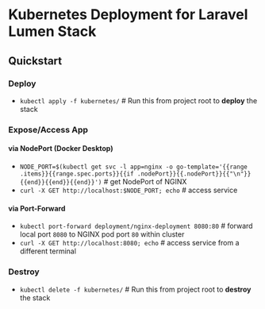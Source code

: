 # Kubernetes Deployment for Laravel Lumen Stack

## Quickstart
### Deploy
- `kubectl apply -f kubernetes/` # Run this from project root to __deploy__ the stack

### Expose/Access App
#### via NodePort (Docker Desktop)
- `NODE_PORT=$(kubectl get svc -l app=nginx -o go-template='{{range .items}}{{range.spec.ports}}{{if .nodePort}}{{.nodePort}}{{"\n"}}{{end}}{{end}}{{end}}')` # get NodePort of NGINX
- `curl -X GET http://localhost:$NODE_PORT; echo` # access service

#### via Port-Forward
- `kubectl port-forward deployment/nginx-deployment 8080:80` # forward local port `8080` to NGINX pod port `80` within cluster
- `curl -X GET http://localhost:8080; echo` # access service from a different terminal

### Destroy
  - `kubectl delete -f kubernetes/` # Run this from project root to __destroy__ the stack
